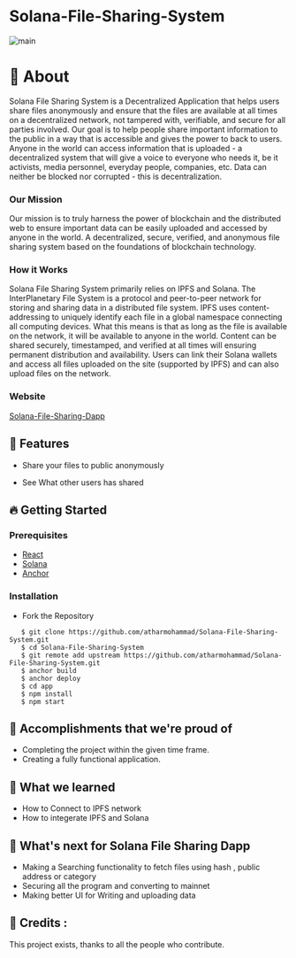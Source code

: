 # Solana-File-Sharing-System

![main](https://user-images.githubusercontent.com/56029409/172209341-483ddd9a-e0de-4d8a-ada6-f2b94fe3b592.png)

# 🔖 About
Solana File Sharing System is a Decentralized Application that helps users share files anonymously and ensure that the files are available at all times on a decentralized network, not tampered with, verifiable, and secure for all parties involved. Our goal is to help people share important information to the public in a way that is accessible and gives the power to back to users. Anyone in the world can access information that is uploaded - a decentralized system that will give a voice to everyone who needs it, be it activists, media personnel, everyday people, companies, etc. Data can neither be blocked nor corrupted - this is decentralization.

### Our Mission
Our mission is to truly harness the power of blockchain and the distributed web to ensure important data can be easily uploaded and accessed by anyone in the world. A decentralized, secure, verified, and anonymous file sharing system based on the foundations of blockchain technology.

### How it Works
Solana File Sharing System primarily relies on IPFS and Solana. The InterPlanetary File System is a protocol and peer-to-peer network for storing and sharing data in a distributed file system. IPFS uses content-addressing to uniquely identify each file in a global namespace connecting all computing devices. What this means is that as long as the file is available on the network, it will be available to anyone in the world. Content can be shared securely, timestamped, and verified at all times will ensuring permanent distribution and availability. Users can link their Solana wallets and access all files uploaded on the site (supported by IPFS) and can also upload files on the network.

### Website
[Solana-File-Sharing-Dapp](https://share-files-anonymously.netlify.app/)

## 🚀 Features

- Share your files to public anonymously

- See What other users has shared


## 🔥 Getting Started

### Prerequisites

- <a href="https://reactjs.org/">React</a>
- <a href="https://docs.solana.com/cli/install-solana-cli-tools">Solana</a>
- <a href="https://project-serum.github.io/anchor/getting-started/introduction.html">Anchor</a>

### Installation

- Fork the Repository

```
   $ git clone https://github.com/atharmohammad/Solana-File-Sharing-System.git
   $ cd Solana-File-Sharing-System
   $ git remote add upstream https://github.com/atharmohammad/Solana-File-Sharing-System.git
   $ anchor build
   $ anchor deploy
   $ cd app
   $ npm install
   $ npm start
```

## 🏅 Accomplishments that we're proud of

- Completing the project within the given time frame.
- Creating a fully functional application.

## 📖 What we learned

- How to Connect to IPFS network
- How to integerate IPFS and Solana 

## 🚀 What's next for Solana File Sharing Dapp

- Making a Searching functionality to fetch files using hash , public address or category
- Securing all the program and converting to mainnet
- Making better UI for Writing and uploading data 


## 📌 Credits :

This project exists, thanks to all the people who contribute.

<a href="https://github.com/atharmohammad/Solana-File-Sharing-System/graphs/contributors">
  <img src="https://contrib.rocks/image?repo=atharmohammad/Solana-File-Sharing-System/>
</a>

